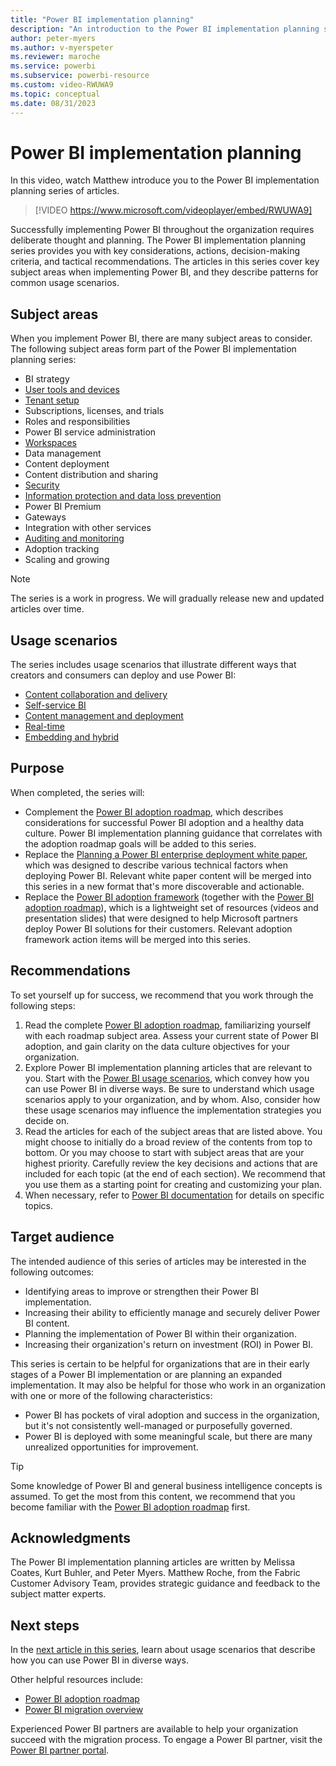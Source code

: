 ```yaml
---
title: "Power BI implementation planning"
description: "An introduction to the Power BI implementation planning series of articles."
author: peter-myers
ms.author: v-myerspeter
ms.reviewer: maroche
ms.service: powerbi
ms.subservice: powerbi-resource
ms.custom: video-RWUWA9
ms.topic: conceptual
ms.date: 08/31/2023
---
```


# Power BI implementation planning

In this video, watch Matthew introduce you to the Power BI implementation planning series of articles.

> [!VIDEO https://www.microsoft.com/videoplayer/embed/RWUWA9]

Successfully implementing Power BI throughout the organization requires deliberate thought and planning. The Power BI implementation planning series provides you with key considerations, actions, decision-making criteria, and tactical recommendations. The articles in this series cover key subject areas when implementing Power BI, and they describe patterns for common usage scenarios.

## Subject areas

When you implement Power BI, there are many subject areas to consider. The following subject areas form part of the Power BI implementation planning series:

- BI strategy
- [User tools and devices](powerbi-implementation-planning-user-tools-devices.md)
- [Tenant setup](powerbi-implementation-planning-tenant-setup.md)
- Subscriptions, licenses, and trials
- Roles and responsibilities
- Power BI service administration
- [Workspaces](powerbi-implementation-planning-workspaces-overview.md)
- Data management
- Content deployment
- Content distribution and sharing
- [Security](powerbi-implementation-planning-security-overview.md)
- [Information protection and data loss prevention](powerbi-implementation-planning-info-protection-data-loss-prevention-overview.md)
- Power BI Premium
- Gateways
- Integration with other services
- [Auditing and monitoring](powerbi-implementation-planning-auditing-monitoring-overview.md)
- Adoption tracking
- Scaling and growing

> [!NOTE]
> The series is a work in progress. We will gradually release new and updated articles over time.

## Usage scenarios

The series includes usage scenarios that illustrate different ways that creators and consumers can deploy and use Power BI:

- [Content collaboration and delivery](powerbi-implementation-planning-usage-scenario-overview.md#content-collaboration-and-delivery-scenarios)
- [Self-service BI](powerbi-implementation-planning-usage-scenario-overview.md#self-service-bi-scenarios)
- [Content management and deployment](powerbi-implementation-planning-usage-scenario-overview.md#content-management-and-deployment-scenarios)
- [Real-time](powerbi-implementation-planning-usage-scenario-overview.md#real-time-scenarios)
- [Embedding and hybrid](powerbi-implementation-planning-usage-scenario-overview.md#embedding-and-hybrid-scenarios)

## Purpose

When completed, the series will:

- Complement the [Power BI adoption roadmap](powerbi-adoption-roadmap-overview.md), which describes considerations for successful Power BI adoption and a healthy data culture. Power BI implementation planning guidance that correlates with the adoption roadmap goals will be added to this series.
- Replace the [Planning a Power BI enterprise deployment white paper](https://aka.ms/PBIEnterpriseDeploymentWP), which was designed to describe various technical factors when deploying Power BI. Relevant white paper content will be merged into this series in a new format that's more discoverable and actionable.
- Replace the [Power BI adoption framework](https://github.com/pbiaf/powerbiadoption) (together with the [Power BI adoption roadmap](powerbi-adoption-roadmap-overview.md)), which is a lightweight set of resources (videos and presentation slides) that were designed to help Microsoft partners deploy Power BI solutions for their customers. Relevant adoption framework action items will be merged into this series.

## Recommendations

To set yourself up for success, we recommend that you work through the following steps:

1. Read the complete [Power BI adoption roadmap](/power-bi/guidance/powerbi-adoption-roadmap-overview), familiarizing yourself with each roadmap subject area. Assess your current state of Power BI adoption, and gain clarity on the data culture objectives for your organization.
1. Explore Power BI implementation planning articles that are relevant to you. Start with the [Power BI usage scenarios](powerbi-implementation-planning-usage-scenario-overview.md), which convey how you can use Power BI in diverse ways. Be sure to understand which usage scenarios apply to your organization, and by whom. Also, consider how these usage scenarios may influence the implementation strategies you decide on.
1. Read the articles for each of the subject areas that are listed above. You might choose to initially do a broad review of the contents from top to bottom. Or you may choose to start with subject areas that are your highest priority. Carefully review the key decisions and actions that are included for each topic (at the end of each section). We recommend that you use them as a starting point for creating and customizing your plan.
1. When necessary, refer to [Power BI documentation](/power-bi/) for details on specific topics.

## Target audience

The intended audience of this series of articles may be interested in the following outcomes:

- Identifying areas to improve or strengthen their Power BI implementation.
- Increasing their ability to efficiently manage and securely deliver Power BI content.
- Planning the implementation of Power BI within their organization.
- Increasing their organization's return on investment (ROI) in Power BI.

This series is certain to be helpful for organizations that are in their early stages of a Power BI implementation or are planning an expanded implementation. It may also be helpful for those who work in an organization with one or more of the following characteristics:

- Power BI has pockets of viral adoption and success in the organization, but it's not consistently well-managed or purposefully governed.
- Power BI is deployed with some meaningful scale, but there are many unrealized opportunities for improvement.

> [!TIP]
> Some knowledge of Power BI and general business intelligence concepts is assumed. To get the most from this content, we recommend that you become familiar with the [Power BI adoption roadmap](powerbi-adoption-roadmap-overview.md) first.

## Acknowledgments

The Power BI implementation planning articles are written by Melissa Coates, Kurt Buhler, and Peter Myers. Matthew Roche, from the Fabric Customer Advisory Team, provides strategic guidance and feedback to the subject matter experts.

## Next steps

In the [next article in this series](powerbi-implementation-planning-usage-scenario-overview.md), learn about usage scenarios that describe how you can use Power BI in diverse ways.

Other helpful resources include:

- [Power BI adoption roadmap](powerbi-adoption-roadmap-overview.md)
- [Power BI migration overview](powerbi-migration-overview.md)

Experienced Power BI partners are available to help your organization succeed with the migration process. To engage a Power BI partner, visit the [Power BI partner portal](https://powerbi.microsoft.com/partners/).

